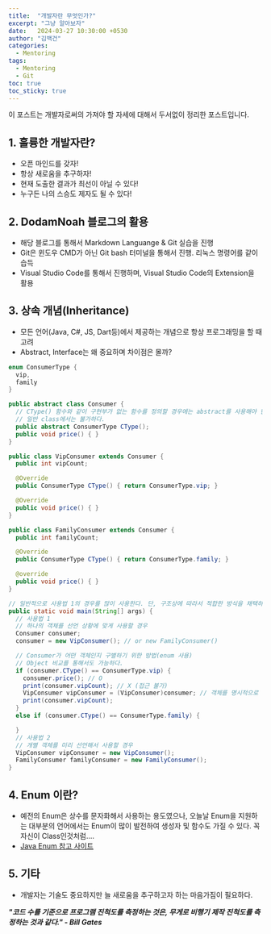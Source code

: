 ```yaml
---
title:  "개발자란 무엇인가?"
excerpt: "그냥 알아보자"
date:   2024-03-27 10:30:00 +0530
author: "김백건"
categories:
  - Mentoring
tags:
  - Mentoring
  - Git
toc: true
toc_sticky: true
---
```

이 포스트는 개발자로써의 가져야 할 자세에 대해서 두서없이 정리한 포스트입니다.

## 1. 훌륭한 개발자란?
- 오픈 마인드를 갖자!
- 항상 새로움을 추구하자!
- 현재 도출한 결과가 최선이 아닐 수 있다!
- 누구든 나의 스승도 제자도 될 수 있다!

## 2. DodamNoah 블로그의 활용
- 해당 블로그를 통해서 Markdown Languange & Git 실습을 진행  
- Git은 윈도우 CMD가 아닌 Git bash 터미널을 통해서 진행. 리눅스 명령어를 같이 습득  
- Visual Studio Code를 통해서 진행하며, Visual Studio Code의 Extension을 활용  

## 3. 상속 개념(Inheritance)
- 모든 언어(Java, C#, JS, Dart등)에서 제공하는 개념으로 항상 프로그래밍을 할 때 고려  
- Abstract, Interface는 왜 중요하며 차이점은 몰까?  
```java  
enum ConsumerType {
  vip,
  family
}

public abstract class Consumer {
  // CType() 함수와 같이 구현부가 없는 함수를 정의할 경우에는 abstract를 사용해야 한다.  
  // 일반 class에서는 불가하다.  
  public abstract ConsumerType CType();
  public void price() { }
}

public class VipConsumer extends Consumer {
  public int vipCount;

  @Override
  public ConsumerType CType() { return ConsumerType.vip; }

  @Override
  public void price() { }
}

public class FamilyConsumer extends Consumer {
  public int familyCount;

  @Override
  public ConsumerType CType() { return ConsumerType.family; }

  @override
  public void price() { }
}

// 일반적으로 사용법 1의 경우를 많이 사용한다. 단, 구조상에 따라서 적합한 방식을 채택하여 사용하자.  
public static void main(String[] args) {
  // 사용법 1  
  // 하나의 객체를 선언 상황에 맞게 사용할 경우  
  Consumer consumer;
  consumer = new VipConsumer(); // or new FamilyConsumer()  

  // Consumer가 어떤 객체인지 구별하기 위한 방법(enum 사용)  
  // Object 비교를 통해서도 가능하다.  
  if (consumer.CType() == ConsumerType.vip) {
    consumer.price(); // O  
    print(consumer.vipCount); // X (접근 불가)  
    VipConsumer vipConsumer = (VipConsumer)consumer; // 객체를 명시적으로 지정  
    print(consumer.vipCount);
  }
  else if (consumer.CType() == ConsumerType.family) {

  }
  // 사용법 2  
  // 개별 객체를 미리 선언해서 사용할 경우  
  VipConsumer vipConsumer = new VipConsumer();
  FamilyConsumer familyConsumer = new FamilyConsumer();
}  
```  
## 4. Enum 이란?
- 예전의 Enum은 상수를 문자화해서 사용하는 용도였으나, 오늘날 Enum을 지원하는 대부분의 언어에서는 Enum이 많이 발전하여 생성자 및 함수도 가질 수 있다. 꼭 자신이 Class인것처럼....
- [Java Enum 참고 사이트](https://www.baeldung.com/a-guide-to-java-enums)

## 5. 기타
- 개발자는 기술도 중요하지만 늘 새로움을 추구하고자 하는 마음가짐이 필요하다.

***"코드 수를 기준으로 프로그램 진척도를 측정하는 것은, 무게로 비행기 제작 진척도를 측정하는 것과 같다." - Bill Gates***  


